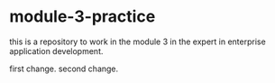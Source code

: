 # module-3-practice
this is a repository to work in the module 3 in the expert in enterprise application development.


first change.
second change.